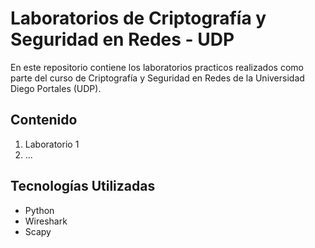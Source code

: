 # Laboratorios de Criptografía y Seguridad en Redes - UDP
En este repositorio contiene los laboratorios practicos realizados como parte del curso de Criptografía y Seguridad en Redes de la Universidad Diego Portales (UDP).
## Contenido
1. Laboratorio 1
2. ...
## Tecnologías Utilizadas
- Python
- Wireshark
- Scapy
